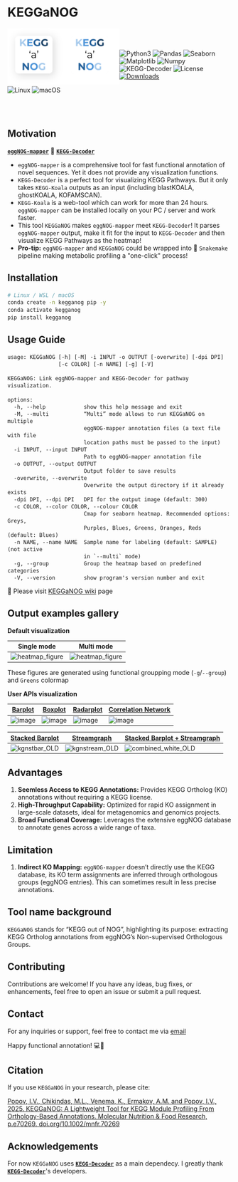 # KEGGaNOG

<img src="https://github.com/iliapopov17/KEGGaNOG/blob/main/imgs/KaN_logo_light.png#gh-light-mode-only" align="left" width = 25%/>
<img src="https://github.com/iliapopov17/KEGGaNOG/blob/main/imgs/KaN_logo_dark.png#gh-dark-mode-only" align="left" width = 25%/>

<br>
<br>

![Python3](https://img.shields.io/badge/Language-Python3-steelblue)
![Pandas](https://img.shields.io/badge/Dependecy-Pandas-steelblue)
![Seaborn](https://img.shields.io/badge/Dependecy-Seaborn-steelblue)
![Matplotlib](https://img.shields.io/badge/Dependecy-Matplotlib-steelblue)
![Numpy](https://img.shields.io/badge/Dependecy-Numpy-steelblue)
![KEGG-Decoder](https://img.shields.io/badge/Dependecy-KEGG_Decoder-steelblue)
![License](https://img.shields.io/badge/License-MIT-steelblue)
[![Downloads](https://static.pepy.tech/badge/kegganog)](https://pepy.tech/project/kegganog)

![Linux](https://img.shields.io/badge/Linux-FCC624?style=for-the-badge&logo=linux&logoColor=black)
![macOS](https://img.shields.io/badge/mac%20os-000000?style=for-the-badge&logo=macos&logoColor=F0F0F0)

<br>
<br>

## Motivation

[**`eggNOG-mapper`**](https://github.com/eggnogdb/eggnog-mapper) 🤝 [**`KEGG-Decoder`**](https://github.com/bjtully/BioData/blob/master/KEGGDecoder/README.md)

- `eggNOG-mapper` is a comprehensive tool for fast functional annotation of novel sequences. Yet it does not provide any visualization functions.
- `KEGG-Decoder` is a perfect tool for visualizing KEGG Pathways. But it only takes `KEGG-Koala` outputs as an input (including blastKOALA, ghostKOALA, KOFAMSCAN).
- `KEGG-Koala` is a web-tool which can work for more than 24 hours. `eggNOG-mapper` can be installed locally on your PC / server and work faster.
- This tool `KEGGaNOG` makes `eggNOG-mapper` meet `KEGG-Decoder`! It parses `eggNOG-mapper` output, make it fit for the input to `KEGG-Decoder` and then visualize KEGG Pathways as the heatmap!
- **Pro-tip:** `eggNOG-mapper` and `KEGGaNOG` could be wrapped into 🐍 `Snakemake` pipeline making metabolic profiling a "one-click" process!

## Installation

```bash
# Linux / WSL / macOS
conda create -n kegganog pip -y
conda activate kegganog
pip install kegganog
```

## Usage Guide

```
usage: KEGGaNOG [-h] [-M] -i INPUT -o OUTPUT [-overwrite] [-dpi DPI]
                [-c COLOR] [-n NAME] [-g] [-V]

KEGGaNOG: Link eggNOG-mapper and KEGG-Decoder for pathway visualization.

options:
  -h, --help            show this help message and exit
  -M, --multi           “Multi” mode allows to run KEGGaNOG on multiple
                        eggNOG-mapper annotation files (a text file with file
                        location paths must be passed to the input)
  -i INPUT, --input INPUT
                        Path to eggNOG-mapper annotation file
  -o OUTPUT, --output OUTPUT
                        Output folder to save results
  -overwrite, --overwrite
                        Overwrite the output directory if it already exists
  -dpi DPI, --dpi DPI   DPI for the output image (default: 300)
  -c COLOR, --color COLOR, --colour COLOR
                        Cmap for seaborn heatmap. Recommended options: Greys,
                        Purples, Blues, Greens, Oranges, Reds (default: Blues)
  -n NAME, --name NAME  Sample name for labeling (default: SAMPLE) (not active
                        in `--multi` mode)
  -g, --group           Group the heatmap based on predefined categories
  -V, --version         show program's version number and exit
```

🔗 Please visit [KEGGaNOG wiki](https://github.com/iliapopov17/KEGGaNOG/wiki) page

## Output examples gallery

**Default visualization**

|Single mode|Multi mode|
|-----------|----------|
|![heatmap_figure](https://github.com/user-attachments/assets/2b50518d-1fff-46d6-8bfc-6a5b8c31356d)|![heatmap_figure](https://github.com/user-attachments/assets/484077b9-8212-4aa2-8a3e-1a831afba26f)|

These figures are generated using functional groupping mode (`-g`/`--group`) and `Greens` colormap

**User APIs visualization**

|[Barplot](https://github.com/iliapopov17/KEGGaNOG/wiki/Barplot-API)|[Boxplot](https://github.com/iliapopov17/KEGGaNOG/wiki/Boxplot-API)|[Radarplot](https://github.com/iliapopov17/KEGGaNOG/wiki/Radarplot-API)|[Correlation Network](https://github.com/iliapopov17/KEGGaNOG/wiki/Correlation-Network-API)|
|-------|-------|---------|-------------------|
|![image](https://github.com/user-attachments/assets/81d69bef-f69c-4960-b2d3-73e348e3853a)|![image](https://github.com/user-attachments/assets/f98fd993-20b7-4b00-b203-83b40fe35f9c)|![image](https://github.com/user-attachments/assets/dd75e5d8-e3c8-4eaa-b009-02c042534a53)|![image](https://github.com/user-attachments/assets/e76057b9-bcfd-4ba9-a4cf-cb7b4269441a)|

|[Stacked Barplot](https://github.com/iliapopov17/KEGGaNOG/wiki/Stacked-Barplot-API)|[Streamgraph](https://github.com/iliapopov17/KEGGaNOG/wiki/Streamgraph-API)|[Stacked Barplot + Streamgraph](https://github.com/iliapopov17/KEGGaNOG/wiki/Combined-Stacked-Barplot-&-Streamgraph)|
|-------|-------|-------|
|![kgnstbar_OLD](https://github.com/user-attachments/assets/11e9e265-52c7-41b7-a284-64f3181caac3)|![kgnstream_OLD](https://github.com/user-attachments/assets/e82654fc-478a-4233-8478-f2c69ee4a1a6)|![combined_white_OLD](https://github.com/user-attachments/assets/6059da3c-4b74-47a2-af1c-427180f44845)|

## Advantages

1. **Seemless Access to KEGG Annotations:** Provides KEGG Ortholog (KO) annotations without requiring a KEGG license.
2. **High-Throughput Capability:** Optimized for rapid KO assignment in large-scale datasets, ideal for metagenomics and genomics projects.
3. **Broad Functional Coverage:** Leverages the extensive eggNOG database to annotate genes across a wide range of taxa.

## Limitation

1. **Indirect KO Mapping:** `eggNOG-mapper` doesn’t directly use the KEGG database, its KO term assignments are inferred through orthologous groups (eggNOG entries). This can sometimes result in less precise annotations.

## Tool name background

`KEGGaNOG` stands for “KEGG out of NOG”, highlighting its purpose: extracting KEGG Ortholog annotations from eggNOG’s Non-supervised Orthologous Groups.

## Contributing
Contributions are welcome! If you have any ideas, bug fixes, or enhancements, feel free to open an issue or submit a pull request.

## Contact
For any inquiries or support, feel free to contact me via [email](mailto:iljapopov17@gmail.com)

Happy functional annotation! 💻🧬

## Citation

If you use `KEGGaNOG` in your research, please cite:

[Popov, I.V., Chikindas, M.L., Venema, K., Ermakov, A.M. and Popov, I.V., 2025. 
KEGGaNOG: A Lightweight Tool for KEGG Module Profiling From Orthology-Based Annotations. 
Molecular Nutrition & Food Research, p.e70269.
doi.org/10.1002/mnfr.70269](https://doi.org/10.1002/mnfr.70269)

## Acknowledgements

For now `KEGGaNOG` uses [**`KEGG-Decoder`**](https://github.com/bjtully/BioData/blob/master/KEGGDecoder/KEGG_decoder.py) as a main dependecy. I greatly thank [**`KEGG-Decoder`**](https://github.com/bjtully/BioData/blob/master/KEGGDecoder/KEGG_decoder.py)'s developers.
